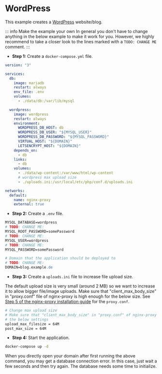 # WordPress

This example creates a [WordPress](https://wordpress.org/) website/blog.

::: info Make the example your own
In general you don't have to change anything in the below example to make it work for you. However, we highly recommend to take a closer look to the lines marked with a `TODO: CHANGE ME` comment.
:::

- **Step 1:** Create a `docker-compose.yml` file.

```yaml
version: "3"

services:
  db:
    image: mariadb
    restart: always
    env_file: .env
    volumes:
      - ./data/db:/var/lib/mysql

  wordpress:
    image: wordpress
    restart: always
    environment:
      WORDPRESS_DB_HOST: db
      WORDPRESS_DB_USER: "${MYSQL_USER}"
      WORDPRESS_DB_PASSWORD: "${MYSQL_PASSWORD}"
      VIRTUAL_HOST: "${DOMAIN}"
      LETSENCRYPT_HOST: "${DOMAIN}"
    depends_on:
      - db
    links:
      - db
    volumes:
      - ./data/wp-content:/var/www/html/wp-content
      # wordpress max upload size
      - ./uploads.ini:/usr/local/etc/php/conf.d/uploads.ini

networks:
  default:
    name: nginx-proxy
    external: true
```

- **Step 2:** Create a `.env` file.

```apache
MYSQL_DATABASE=wordpress
# TODO: CHANGE ME:
MYSQL_ROOT_PASSWORD=somePassword
# TODO: CHANGE ME:
MYSQL_USER=wordpress
# TODO: CHANGE ME:
MYSQL_PASSWORD=somePassword

# Domain that the application should be deployed to
# TODO: CHANGE ME:
DOMAIN=blog.example.de
```

- **Step 3:** Create a `uploads.ini` file to increase file upload size.

The default upload size is very small (around 2 MB) so we want to increase it to allow bigger file/image uploads. Make sure that "client_max_body_size" in "proxy.conf" file of nginx-proxy is high enough for the below size. See [Step 5 of the nginx-proxy installation guide](/getting-started.html#installation) for the `proxy.conf`.

```apache
# Change max upload size
# Make sure that "client_max_body_size" in "proxy.conf" of nginx-proxy is high enough for
# the below settings
upload_max_filesize = 64M
post_max_size = 64M
```

- **Step 4:** Start the application.

```bash
docker-compose up -d
```

When you directly open your domain after first running the above command, you may get a database connection error. In this case, just wait a few seconds and then try again. The database needs some time to initialize.
